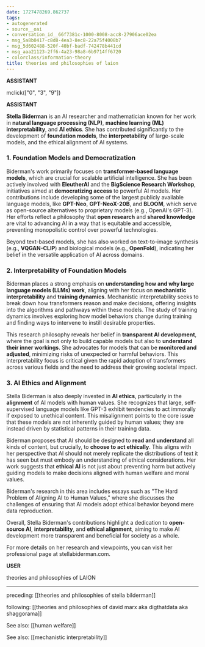 ```yaml
---
date: 1727478269.862737
tags:
- autogenerated
- source__oai
- conversation_id__66f7381c-1000-8008-acc8-27906ace02ea
- msg_5a8b0417-c8d8-4ea3-8ec8-22a75f4008b7
- msg_5d602488-520f-40bf-badf-742478b441cd
- msg_aaa21123-2ff6-4a23-98a8-6b9714ff6720
- colorclass/information-theory
title: theories and philosophies of laion
---
```


**ASSISTANT**

mclick(["0", "3", "9"])


**ASSISTANT**

**Stella Biderman** is an AI researcher and mathematician known for her work in **natural language processing (NLP)**, **machine learning (ML) interpretability**, and **AI ethics**. She has contributed significantly to the development of **foundation models**, the **interpretability** of large-scale models, and the ethical alignment of AI systems.

### 1. **Foundation Models and Democratization**
Biderman's work primarily focuses on **transformer-based language models**, which are crucial for scalable artificial intelligence. She has been actively involved with **EleutherAI** and the **BigScience Research Workshop**, initiatives aimed at **democratizing access** to powerful AI models. Her contributions include developing some of the largest publicly available language models, like **GPT-Neo**, **GPT-NeoX-20B**, and **BLOOM**, which serve as open-source alternatives to proprietary models (e.g., OpenAI's GPT-3). Her efforts reflect a philosophy that **open research** and **shared knowledge** are vital to advancing AI in a way that is equitable and accessible, preventing monopolistic control over powerful technologies.

Beyond text-based models, she has also worked on text-to-image synthesis (e.g., **VQGAN-CLIP**) and biological models (e.g., **OpenFold**), indicating her belief in the versatile application of AI across domains.

### 2. **Interpretability of Foundation Models**
Biderman places a strong emphasis on **understanding how and why large language models (LLMs) work**, aligning with her focus on **mechanistic interpretability** and **training dynamics**. Mechanistic interpretability seeks to break down how transformers reason and make decisions, offering insights into the algorithms and pathways within these models. The study of training dynamics involves exploring how model behaviors change during training and finding ways to intervene to instill desirable properties.

This research philosophy reveals her belief in **transparent AI development**, where the goal is not only to build capable models but also to **understand their inner workings**. She advocates for models that can be **monitored and adjusted**, minimizing risks of unexpected or harmful behaviors. This interpretability focus is critical given the rapid adoption of transformers across various fields and the need to address their growing societal impact.

### 3. **AI Ethics and Alignment**
Stella Biderman is also deeply invested in **AI ethics**, particularly in the **alignment** of AI models with human values. She recognizes that large, self-supervised language models like GPT-3 exhibit tendencies to act immorally if exposed to unethical content. This misalignment points to the core issue that these models are not inherently guided by human values; they are instead driven by statistical patterns in their training data.

Biderman proposes that AI should be designed to **read and understand** all kinds of content, but crucially, to **choose to act ethically**. This aligns with her perspective that AI should not merely replicate the distributions of text it has seen but must embody an understanding of ethical considerations. Her work suggests that **ethical AI** is not just about preventing harm but actively guiding models to make decisions aligned with human welfare and moral values.

Biderman's research in this area includes essays such as "The Hard Problem of Aligning AI to Human Values," where she discusses the challenges of ensuring that AI models adopt ethical behavior beyond mere data reproduction.

Overall, Stella Biderman's contributions highlight a dedication to **open-source AI**, **interpretability**, and **ethical alignment**, aiming to make AI development more transparent and beneficial for society as a whole.

For more details on her research and viewpoints, you can visit her professional page at stellabiderman.com.


**USER**

theories and philosophies of LAION


---

preceding: [[theories and philosophies of stella bilderman]]  


following: [[theories and philosophies of david marx aka digthatdata aka shaggorama]]

See also: [[human welfare]]


See also: [[mechanistic interpretability]]